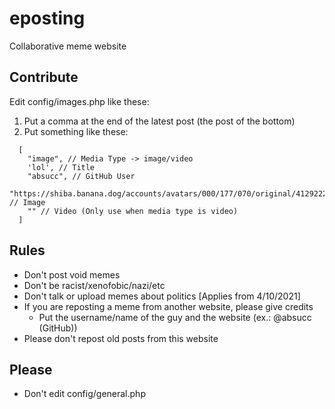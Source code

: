 # eposting
Collaborative meme website
## Contribute
Edit config/images.php like these:
1. Put a comma at the end of the latest post (the post of the bottom)
2. Put something like these:
```
  [
    "image", // Media Type -> image/video
    'lol', // Title
    "absucc", // GitHub User
    "https://shiba.banana.dog/accounts/avatars/000/177/070/original/4129222e7ab86b6a.png", // Image
    "" // Video (Only use when media type is video)
  ]
```
## Rules
- Don't post void memes
- Don't be racist/xenofobic/nazi/etc
- Don't talk or upload memes about politics
[Applies from 4/10/2021]
- If you are reposting a meme from another website, please give credits
  - Put the username/name of the guy and the website (ex.: @absucc (GitHub))
- Please don't repost old posts from this website 
## Please
- Don't edit config/general.php
